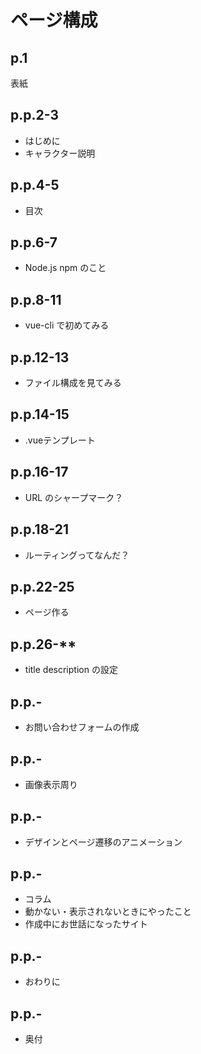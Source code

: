 # ページ構成

## p.1
表紙

## p.p.2-3

- はじめに
- キャラクター説明

## p.p.4-5

- 目次

## p.p.6-7

- Node.js npm のこと

## p.p.8-11

- vue-cli で初めてみる

## p.p.12-13

- ファイル構成を見てみる

## p.p.14-15

- .vueテンプレート

## p.p.16-17

- URL のシャープマーク？

## p.p.18-21

- ルーティングってなんだ？

## p.p.22-25

- ページ作る

## p.p.26-**

- title description の設定

## p.p.**-**

- お問い合わせフォームの作成

## p.p.**-**

- 画像表示周り

## p.p.**-**

- デザインとページ遷移のアニメーション

## p.p.**-**

- コラム
 - 動かない・表示されないときにやったこと
 - 作成中にお世話になったサイト

## p.p.**-**

- おわりに

## p.p.**-**

- 奥付
